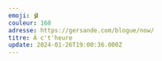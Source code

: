 ```yaml
---
emoji: 🩰
couleur: 168
adresse: https://gersande.com/blogue/now/
titre: À c't'heure
update: 2024-01-26T19:00:36.000Z
---
```

